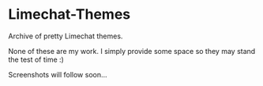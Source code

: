 # Limechat-Themes
Archive of pretty Limechat themes.

None of these are my work. I simply provide some space so they may stand the test of time :)

Screenshots will follow soon...
